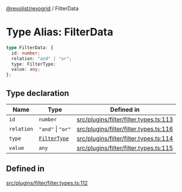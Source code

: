 [@revolist/revogrid](README.md) / FilterData

# Type Alias: FilterData

```ts
type FilterData: {
  id: number;
  relation: "and" | "or";
  type: FilterType;
  value: any;
};
```

## Type declaration

| Name | Type | Defined in |
| ------ | ------ | ------ |
| `id` | `number` | [src/plugins/filter/filter.types.ts:113](https://github.com/revolist/revogrid/blob/e4a447d6483665fe275065ba5ef60722f4635503/src/plugins/filter/filter.types.ts#L113) |
| `relation` | `"and"` \| `"or"` | [src/plugins/filter/filter.types.ts:116](https://github.com/revolist/revogrid/blob/e4a447d6483665fe275065ba5ef60722f4635503/src/plugins/filter/filter.types.ts#L116) |
| `type` | [`FilterType`](TypeAlias.FilterType.md) | [src/plugins/filter/filter.types.ts:114](https://github.com/revolist/revogrid/blob/e4a447d6483665fe275065ba5ef60722f4635503/src/plugins/filter/filter.types.ts#L114) |
| `value` | `any` | [src/plugins/filter/filter.types.ts:115](https://github.com/revolist/revogrid/blob/e4a447d6483665fe275065ba5ef60722f4635503/src/plugins/filter/filter.types.ts#L115) |

## Defined in

[src/plugins/filter/filter.types.ts:112](https://github.com/revolist/revogrid/blob/e4a447d6483665fe275065ba5ef60722f4635503/src/plugins/filter/filter.types.ts#L112)
